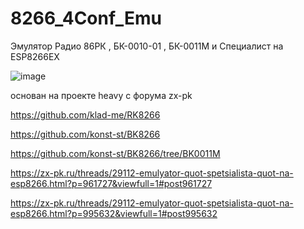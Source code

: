 # 8266_4Conf_Emu

Эмулятор Радио 86РК , БК-0010-01 , БК-0011М и Специалист на ESP8266EX


![image](https://github.com/zxrepo/tank-uk.8266_4Conf_Emu/blob/main/board.PNG)



основан на проекте heavy с форума zx-pk

https://github.com/klad-me/RK8266

https://github.com/konst-st/BK8266

https://github.com/konst-st/BK8266/tree/BK0011M

https://zx-pk.ru/threads/29112-emulyator-quot-spetsialista-quot-na-esp8266.html?p=961727&viewfull=1#post961727

https://zx-pk.ru/threads/29112-emulyator-quot-spetsialista-quot-na-esp8266.html?p=995632&viewfull=1#post995632
